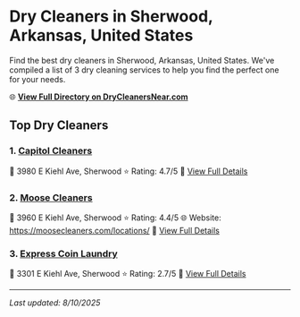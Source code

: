 # Dry Cleaners in Sherwood, Arkansas, United States

Find the best dry cleaners in Sherwood, Arkansas, United States. We've compiled a list of 3 dry cleaning services to help you find the perfect one for your needs.

🌐 **[View Full Directory on DryCleanersNear.com](https://drycleanersnear.com/city/US/Arkansas/Sherwood)**

## Top Dry Cleaners

### 1. [Capitol Cleaners](https://drycleanersnear.com/dryCleaner/686887336c86ac6c48acf32d/capitol-cleaners)
📍 3980 E Kiehl Ave, Sherwood
⭐ Rating: 4.7/5
🔗 [View Full Details](https://drycleanersnear.com/dryCleaner/686887336c86ac6c48acf32d/capitol-cleaners)

### 2. [Moose Cleaners](https://drycleanersnear.com/dryCleaner/6868872f6c86ac6c48acf2c6/moose-cleaners)
📍 3960 E Kiehl Ave, Sherwood
⭐ Rating: 4.4/5
🌐 Website: https://moosecleaners.com/locations/
🔗 [View Full Details](https://drycleanersnear.com/dryCleaner/6868872f6c86ac6c48acf2c6/moose-cleaners)

### 3. [Express Coin Laundry](https://drycleanersnear.com/dryCleaner/6868875a6c86ac6c48acf55f/express-coin-laundry)
📍 3301 E Kiehl Ave, Sherwood
⭐ Rating: 2.7/5
🔗 [View Full Details](https://drycleanersnear.com/dryCleaner/6868875a6c86ac6c48acf55f/express-coin-laundry)


---

*Last updated: 8/10/2025*
